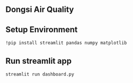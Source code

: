 ## Dongsi Air Quality 

## Setup Environment 
```
!pip install streamlit pandas numpy matplotlib
```
## Run streamlit app
```
streamlit run dashboard.py
```
